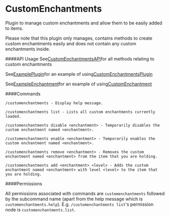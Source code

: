 # CustomEnchantments
Plugin to manage custom enchantments and allow them to be easily added to items.

Please note that this plugin only manages, contains methods to create custom enchantments easily and does not contain any custom enchantments inside.

####API Usage
See[CustomEnchantmentsAPI](https://github.com/Naaathan/CustomEnchantments/tree/master/src/main/java/net/kyuzi/customenchantments/CustomEnchantmentsAPI.java)for all methods relating to custom enchantments

See[ExamplePlugin](https://github.com/Naaathan/CustomEnchantments/tree/master/src/test/java/ExamplePlugin.java)for an example of using[CustomEnchantmentsPlugin](https://github.com/Naaathan/CustomEnchantments/tree/master/net/kyuzi/customenchantments/plugin/CustomEnchantmentsPlugin.java)

See[ExampleEnchantment](https://github.com/Naaathan/CustomEnchantments/tree/master/src/test/java/ExampleEnchantment.java)for an example of using[CustomEnchantment](https://github.com/Naaathan/CustomEnchantments/tree/master/net/kyuzi/customenchantments/enchantment/CustomEnchantment.java)


####Commands

`/customenchantments - Display help message.`

`/customenchantments list - Lists all custom enchantments currently loaded.`

`/customenchantments disable <enchantment> - Temporarily disables the custom enchantment named <enchantment>.`

`/customenchantments enable <enchantment> - Temporarily enables the custom enchantment named <enchantment>.`

`/customenchantments remove <enchantment> - Removes the custom enchantment named <enchantment> from the item that you are holding.`

`/customenchantments add <enchantment> <level> - Adds the custom enchantment named <enchantment> with level <level> to the item that you are holding.`

####Permissions

All permissions associated with commands are `customenchantments` followed by the subcommand name (apart from the help message which is `customenchantments.help`). E.g. `/customenchantments list`'s permission node is `customenchantments.list`.